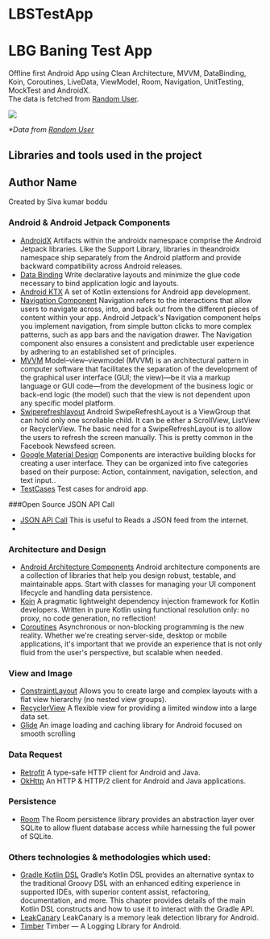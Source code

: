 # LBSTestApp
# LBG Baning Test App
Offline first Android App using Clean Architecture, MVVM, DataBinding, Koin, Coroutines, LiveData, ViewModel, Room, Navigation, UnitTesting, MockTest and AndroidX.</br>
The data is fetched from <a href='https://randomuser.me/'>Random User</a>.</br>

![](art/img.gif)
<p>
  <i>*Data from <a href='https://randomuser.me/'>Random User</a></i></br>
</p>

## Libraries and tools used in the project

## Author Name
Created by Siva kumar boddu

### Android & Android Jetpack Components

* [AndroidX](https://developer.android.com/jetpack/androidx)
Artifacts within the androidx namespace comprise the Android Jetpack libraries. Like the Support Library, 
libraries in theandroidx namespace ship separately from the Android platform and provide backward compatibility 
across Android releases.
* [Data Binding](https://developer.android.com/topic/libraries/data-binding)
Write declarative layouts and minimize the glue code necessary to bind application logic and layouts.
* [Android KTX](https://github.com/android/android-ktx)
A set of Kotlin extensions for Android app development.
* [Navigation Component](https://developer.android.com/guide/navigation/navigation-getting-started)
Navigation refers to the interactions that allow users to navigate across, into, and back out from the different pieces of content within your app. Android Jetpack's Navigation component helps you implement navigation, from simple button clicks to more complex patterns, such as app bars and the navigation drawer. The Navigation component also ensures a consistent and predictable user experience by adhering to an established set of principles.
* [MVVM](https://en.wikipedia.org/wiki/Model%E2%80%93view%E2%80%93viewmodel)
  Model–view–viewmodel (MVVM) is an architectural pattern in computer software that facilitates the separation of the development of the graphical user interface (GUI; the view)—be it via a markup language or GUI code—from the development of the business logic or back-end logic (the model) such that the view is not dependent upon any specific model platform.
* [Swiperefreshlayout](https://developer.android.com/jetpack/androidx/releases/swiperefreshlayout)
  Android SwipeRefreshLayout is a ViewGroup that can hold only one scrollable child. It can be either a ScrollView, ListView or RecyclerView. The basic need for a SwipeRefreshLayout is to allow the users to refresh the screen manually. This is pretty common in the Facebook Newsfeed screen.
* [Google Material Design](https://developer.android.com/develop/ui/views/theming/look-and-feel#:~:text=Material%20design%20is%20a%20comprehensive,the%20material%20design%20support%20library.)
  Components are interactive building blocks for creating a user interface. They can be organized into five categories based on their purpose: Action, containment, navigation, selection, and text input..
* [TestCases](https://developer.android.com/training/testing/fundamentals)
  Test cases for android app.

###Open Source JSON API Call
* [JSON API Call](https://randomuser.me/api/?results=20)
  This is useful to Reads a JSON feed from the internet.
* 
### Architecture and Design

* [Android Architecture Components](https://developer.android.com/topic/libraries/architecture/index.html)
Android architecture components are a collection of libraries that help you design robust, testable, and maintainable apps. 
Start with classes for managing your UI component lifecycle and handling data persistence.
* [Koin](https://insert-koin.io/)
A pragmatic lightweight dependency injection framework for Kotlin developers. Written in pure Kotlin using functional 
resolution only: no proxy, no code generation, no reflection!
* [Coroutines](https://kotlinlang.org/docs/reference/coroutines-overview.html)
Asynchronous or non-blocking programming is the new reality. Whether we're creating server-side, desktop or mobile applications, 
it's important that we provide an experience that is not only fluid from the user's perspective, but scalable when needed.

### View and Image

* [ConstraintLayout](https://developer.android.com/training/constraint-layout/index.html)
Allows you to create large and complex layouts with a flat view hierarchy (no nested view groups).
* [RecyclerView](http://developer.android.com/reference/android/support/v7/widget/RecyclerView.html)
A flexible view for providing a limited window into a large data set.
* [Glide](https://github.com/bumptech/glide)
An image loading and caching library for Android focused on smooth scrolling

### Data Request

* [Retrofit](http://square.github.io/retrofit/)
A type-safe HTTP client for Android and Java.
* [OkHttp](http://square.github.io/okhttp/)
An HTTP & HTTP/2 client for Android and Java applications.

### Persistence

* [Room](https://developer.android.com/topic/libraries/architecture/room.html)
The Room persistence library provides an abstraction layer over SQLite to allow fluent database access while harnessing the full power of SQLite.

### Others technologies & methodologies which used:
* [Gradle Kotlin DSL](https://docs.gradle.org/current/userguide/kotlin_dsl.html)
Gradle’s Kotlin DSL provides an alternative syntax to the traditional Groovy DSL with an enhanced editing experience in supported IDEs, with superior content assist, 
refactoring, documentation, and more. This chapter provides details of the main Kotlin DSL constructs and how to use it to interact with the Gradle API.
* [LeakCanary](https://square.github.io/leakcanary/)
LeakCanary is a memory leak detection library for Android.
* [Timber](https://levelup.gitconnected.com/timber-a-logging-library-for-android-56c431cd7300)
  Timber — A Logging Library for Android.

